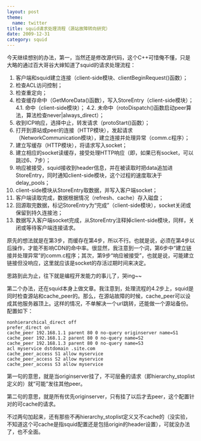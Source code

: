 ```yaml
---
layout: post
theme:
  name: twitter
title: squid请求处理流程（源站故障转向研究）
date: 2009-12-31
category: squid
---
```


今天继续想别的办法，第一，当然还是修改源代码，这个C++可惜俺不懂，只是大略的通过百大哥谷大婶知道了squid的请求处理流程：

1. 客户端和squid建立连接（client-side模块、clientBeginRequest()函数）；
2. 检查ACL访问控制；
3. 检查重定向；
4. 检查缓存命中（GetMoreData()函数），写入StoreEntry（client-side模块）；
4.1. 命中（client-side模块）；
4.2. 未命中（rotoDispatch()函数启动peer算法，算法检查never|always_direct）；
5. 收到ICP响应，选择中止，转发请求（protoStart()函数）；
6. 打开到源站或peer的连接（HTTP模块），发起请求（NetworkCommunication模块），建立连接并处理异常（comm.c程序）；
7. 建立写缓存（HTTP模块），将请求写入socket；
8. 建立相应的socket读缓存，接受处理HTTP响应（即，如果已有socket，可以跳过6、7步）；
9. 响应被接受，squid接收到header信息，并在被读取时把data追加进StoreEntry，同时通知client-side模块，这个过程的速度取决于delay_pools；
10. client-side模块从StoreEntry取数据，并写入客户端socket；
11. 客户端读取完成，数据根据情况（refresh、cache）存入磁盘；
12. 回源取完数据，标记StoreEntry为“完成”（client-side模块），socket关闭或保留到持久连接池；
13. 数据写入客户端socket完成，从StoreEntry注释掉client-side模块，同样，关闭或等待客户端连接请求。

原先的想法就是在第3步，而缓存在第4步，所以不行。也就是说，必须在第4步以后操作，才能不影响CDN的命中率。很显然，我注意到一个词，第6步中“建立链接并处理异常”的comm.c程序；其次，第9步“响应被接受”，也就是说，可能建立链接但没响应，这里就应该是socket的存活过期时间来决定。<br />

思路到此为止，往下就是编程开发能力的事儿了，哭ing~~

第二个办法，还在squid本身上做文章。我注意到，处理流程的4.2步上，squid是同时检查源站和cache_peer的。那么，在源站故障的时候，cache_peer可以设成其他服务器顶上。这样的情况，不单解决一个url跳转，还能做一个源站备份。配置如下：

```squid
nonhierarchical_direct off
prefer_direct on
cache_peer 192.168.1.1 parent 80 0 no-query originserver name=S1
cache_peer 192.168.1.2 parent 80 0 no-query name=S2
cache_peer 192.168.1.3 parent 80 0 no-query name=S3
acl myservice dstdomain .site.com
cache_peer_access S1 allow myservice
cache_peer_access S2 allow myservice
cache_peer_access S3 allow myservice
```

第一句的意思，就是当originserver挂了，不可层叠的请求（即hierarchy_stoplist定义的）就“可能”发往其他peer。

第二句的意思，就是所有优先originserver，只有挂了以后才去peer，这个配置针对的可cache的请求。

不过两句加起来，还有那些不再hierarchy_stoplist定义又不cache的（没实验，不知道这个可cache是指squid配置还是包括origin的header设置），可就没办法了，也不全面。


